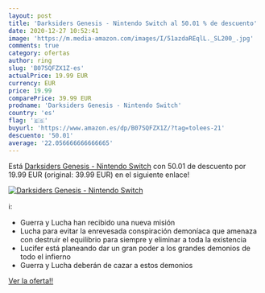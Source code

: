 ```yaml
---
layout: post
title: 'Darksiders Genesis - Nintendo Switch al 50.01 % de descuento'
date: 2020-12-27 10:52:41
image: 'https://m.media-amazon.com/images/I/51azdaREqlL._SL200_.jpg'
comments: true
category: ofertas
author: ring
slug: 'B07SQFZX1Z-es'
actualPrice: 19.99 EUR
currency: EUR
price: 19.99
comparePrice: 39.99 EUR
prodname: 'Darksiders Genesis - Nintendo Switch'
country: 'es'
flag: '🇪🇸'
buyurl: 'https://www.amazon.es/dp/B07SQFZX1Z/?tag=tolees-21'
descuento: '50.01'
average: '22.056666666666665'
---
```


Está [Darksiders Genesis - Nintendo Switch](https://www.amazon.es/dp/B07SQFZX1Z/?tag=tolees-21) con 50.01 de descuento por 19.99 EUR (original: 39.99 EUR) en el siguiente enlace!

[![Darksiders Genesis - Nintendo Switch](https://m.media-amazon.com/images/I/51azdaREqlL._SL200_.jpg)](https://www.amazon.es/dp/B07SQFZX1Z/?tag=tolees-21)

ℹ️:

- Guerra y Lucha han recibido una nueva misión
- Lucha para evitar la enrevesada conspiración demoníaca que amenaza con destruir el equilibrio para siempre y eliminar a toda la existencia
- Lucifer está planeando dar un gran poder a los grandes demonios de todo el infierno
- Guerra y Lucha deberán de cazar a estos demonios

[Ver la oferta!!](https://www.amazon.es/dp/B07SQFZX1Z/?tag=tolees-21)
